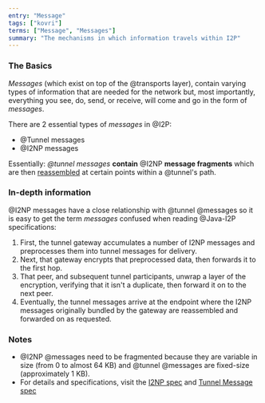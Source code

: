 ```yaml
---
entry: "Message"
tags: ["kovri"]
terms: ["Message", "Messages"]
summary: "The mechanisms in which information travels within I2P"
---
```


### The Basics

*Messages* (which exist on top of the @transports layer), contain varying types of information that are needed for the network but, most importantly, everything you see, do, send, or receive, will come and go in the form of *messages*.

There are 2 essential types of *messages* in @I2P:

- @Tunnel messages
- @I2NP messages

Essentially: *@tunnel messages* **contain** @I2NP **message fragments** which are then [reassembled](https://geti2p.net/en/docs/tunnels/implementation) at certain points within a @tunnel's path.

### In-depth information

@I2NP messages have a close relationship with @tunnel @messages so it is easy to get the term *messages* confused when reading @Java-I2P specifications:

>
1. First, the tunnel gateway accumulates a number of I2NP messages and preprocesses them into tunnel messages for delivery.
2. Next, that gateway encrypts that preprocessed data, then forwards it to the first hop.
3. That peer, and subsequent tunnel participants, unwrap a layer of the encryption, verifying that it isn't a duplicate, then forward it on to the next peer.
4. Eventually, the tunnel messages arrive at the endpoint where the I2NP messages originally bundled by the gateway are reassembled and forwarded on as requested.

### Notes

- @I2NP @messages need to be fragmented because they are variable in size (from 0 to almost 64 KB) and @tunnel @messages are fixed-size (approximately 1 KB).
- For details and specifications, visit the [I2NP spec](https://geti2p.net/spec/i2np) and [Tunnel Message spec](https://geti2p.net/spec/tunnel-message)
